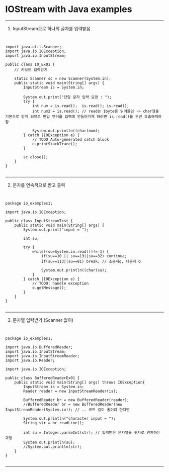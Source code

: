 <h1><b>IOStream with Java examples</b></h1>
<hr/>

1. InputStream으로 하나의 글자를 입력받음
<pre><code>

import java.util.Scanner;
import java.io.IOException;
import java.io.InputStream;

public class IO_Ex01 {
	// 키보드 입력받기
	
	static Scanner sc = new Scanner(System.in);
	public static void main(String[] args) {
		InputStream is = System.in;
		
		System.out.print("단일 문자 입력 요망 : ");
		try {
            int num = is.read();  is.read(); is.read();
			int num2 = is.read(); // read는 1byte를 읽어들임 -> char형을 기본으로 받게 되므로 만일 엔터를 입력에 안들어가게 하려면 is.read()를 두번 호출해줘야함
			
			System.out.println((char)num);
		} catch (IOException e) {
			// TODO Auto-generated catch block
			e.printStackTrace();
		}
		
		sc.close();
	}
}

</code></pre>

<hr/>

2. 문자를 연속적으로 받고 출력
<pre><code>

package io_examples1;

import java.io.IOException;

public class InputStreamTest {
	public static void main(String[] args) {
		System.out.print("input = ");
		
		int su;
		
		try {
			while((su=System.in.read())!=-1) {
				if(su==10 || su==13||su==32) continue;
				if(su==113||su==81) break; // 소문자q, 대문자 Q
				
				System.out.println((char)su);
			}
		} catch (IOException e) {
			// TODO: handle exception
			e.getMessage();
		}
	}
}

</code></pre>

<hr/>

3. 문자열 입력받기 (Scanner 없이)
<pre><code>

package io_examples1;

import java.io.BufferedReader;
import java.io.InputStream;
import java.io.InputStreamReader;
import java.io.Reader;

import java.io.IOException;

public class BufferedReaderEx01 {
	public static void main(String[] args) throws IOException{
		InputStream is = System.in;
		Reader reader = new InputStreamReader(is);
		
		BufferedReader br = new BufferedReader(reader);
        //BufferedReader br = new BufferedReader(new InputStreamReader(System.in)); // .. 코드 길이 줄이려 한다면
		
		System.out.println("character input = ");
		String str = br.readLine();
		
		int su = Integer.parseInt(str); // 입력받은 문자열을 숫자로 변환하는 과정
		System.out.println(su);
		//System.out.println(str);
	}
}

</code></pre>

<hr/>




